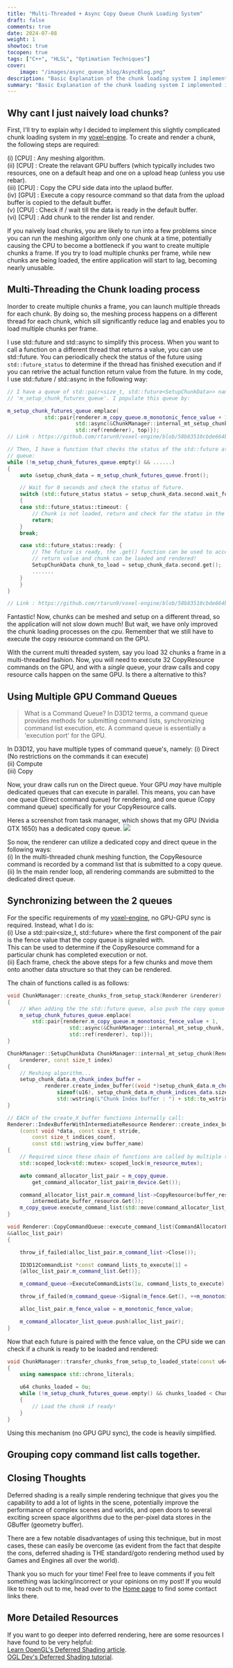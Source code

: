 ```yaml
---
title: "Multi-Threaded + Async Copy Queue Chunk Loading System"
draft: false
comments: true
date: 2024-07-08
weight: 1
showtoc: true
tocopen: true
tags: ["C++", "HLSL", "Optimation Techniques"]
cover:
    image: "/images/async_queue_blog/AsyncBlog.png"
description: "Basic Explanation of the chunk loading system I implemented in my voxel engine"
summary: "Basic Explanation of the chunk loading system I implemented in my voxel engine"
---
```



## Why cant I just naively load chunks?
First, I'll try to explain *why* I decided to implement this slightly complicated chunk loading system in my [voxel-engine](https://github.com/rtarun9/voxel-engine).
To create and render a chunk, the following steps are required: 

(i) [CPU] : Any meshing algorithm. \
(ii) [CPU] : Create the relavant GPU buffers (which typically includes two resources, one on a default heap and one on a upload heap (unless you use rebar). \
(iii) [CPU] : Copy the CPU side data into the uplaod buffer. \
(iv) [GPU] : Execute a copy resource command so that data from the upload buffer is copied to the default buffer. \
(v) [CPU] : Check if / wait till the data is ready in the default buffer. \
(vi) [CPU] : Add chunk to the render list and render. 

If you naively load chunks, you are likely to run into a few problems since
you can run the meshing algorithm only one chunk at a time, potentially causing the CPU to become a bottleneck if you want to create multiple chunks a frame.
If you try to load multiple chunks per frame, while new chunks are being loaded, the entire application will start to lag, becoming nearly unusable.

## Multi-Threading the Chunk loading process
Inorder to create multiple chunks a frame, you can launch multiple threads for each chunk. By doing so, the meshing process happens on a different thread for each chunk, which sill significantly reduce lag and enables you to load multiple chunks per frame.

I use std::future and std::async to simplify this process. When you want to call a function on a different thread that returns a value, you can use std::future. 
You can periodically check the status of the future using `std::future_status` to determine if the thread has finished execution and if you can retrive the actual function return value from the future.
In my code, I use std::future / std::async in the following way:

```cpp
// I have a queue of std::pair<size_t, std::future<SetupChunkData>> named 
// 'm_setup_chunk_futures_queue'. I populate this queue by:

m_setup_chunk_futures_queue.emplace(
            std::pair{renderer.m_copy_queue.m_monotonic_fence_value + 1,
                      std::async(&ChunkManager::internal_mt_setup_chunk, this, 
                      std::ref(renderer), top)});
// Link : https://github.com/rtarun9/voxel-engine/blob/58b83510cbde664b6ec191af46eb66a083f33d6b/src/voxel.cpp#L257

// Then, I have a function that checks the status of the std::future at the front of the 
// queue:
while (!m_setup_chunk_futures_queue.empty() && ......)
{
    auto &setup_chunk_data = m_setup_chunk_futures_queue.front();

    // Wait for 0 seconds and check the status of future.
    switch (std::future_status status = setup_chunk_data.second.wait_for(0s); status)
    {
    case std::future_status::timeout: {
        // Chunk is not loaded, return and check for the status in the next frame.
        return;
    }
    break;

    case std::future_status::ready: {
        // The future is ready, the .get() function can be used to access the function 
        // return value and chunk can be loaded and rendered!
        SetupChunkData chunk_to_load = setup_chunk_data.second.get();
        .......
    }
    }
}

// Link : https://github.com/rtarun9/voxel-engine/blob/58b83510cbde664b6ec191af46eb66a083f33d6b/src/voxel.cpp#L268
```

Fantastic! Now, chunks can be meshed and setup on a different thread, so the application will not slow down much!
But wait, we have only improved the chunk loading processes on the *cpu*. Remember that we still have to execute the copy resource command
on the GPU.

With the current multi threaded system, say you load 32 chunks a frame in a multi-threaded fashion. Now, you will need to execute 32 CopyResource commands
on the GPU, and with a *single* queue, your draw calls and copy resource calls happen on the same GPU.
Is there a alternative to this?

## Using Multiple GPU Command Queues

> What is a Command Queue?
In D3D12 terms, a command queue provides methods for submitting command lists, synchronizing command list execution, etc. A command queue is essentially a 'execution port' for the GPU.

In D3D12, you have multiple types of command queue's, namely:
(i) Direct (No restrictions on the commands it can execute) \
(ii) Compute  \
(iii) Copy

Now, your draw calls run on the Direct queue. Your GPU *may* have multiple dedicated queues that can execute in parallel. This means, you can have one queue (Direct command queue) for rendering, and one queue (Copy command queue) specifically for your CopyResource calls.

Heres a screenshot from task manager, which shows that my GPU (Nvidia GTX 1650) has a dedicated copy queue.
![](/images/async_queue_blog/GPUQueues.png)

So now, the renderer can utilize a dedicated copy and direct queue in the following ways: \
(i) In the multi-threaded chunk meshing function, the CopyResource command is recorded by a command list that is submitted to a copy queue. \
(ii) In the main render loop, all rendering commands are submitted to the dedicated direct queue.

## Synchronizing between the 2 queues
For the specific requirements of my [voxel-engine](https://github.com/rtarun9/voxel-engine), no GPU-GPU sync is required. Instead, what I do is: \
(i) Use a std::pair<size_t, std::future<SetupChunkData>> where the first component of the pair is the fence value that the copy queue is signaled with. \
This can be used to determine if the CopyResource command for a particular chunk has completed execution or not. \
(ii) Each frame, check the above steps for a few chunks and move them onto another data structure so that they can be rendered.

The chain of functions called is as follows:

```cpp
void ChunkManager::create_chunks_from_setup_stack(Renderer &renderer)
{
    // When adding the the std::future queue, also push the copy queue fence value:
    m_setup_chunk_futures_queue.emplace(
        std::pair{renderer.m_copy_queue.m_monotonic_fence_value + 1,
                    std::async(&ChunkManager::internal_mt_setup_chunk, this, 
                    std::ref(renderer), top)});
}

ChunkManager::SetupChunkData ChunkManager::internal_mt_setup_chunk(Renderer 
    &renderer, const size_t index)
{
    // Meshing algorithm...
    setup_chunk_data.m_chunk_index_buffer =
            renderer.create_index_buffer((void *)setup_chunk_data.m_chunk_indices_data.data(), 
                sizeof(u16), setup_chunk_data.m_chunk_indices_data.size(),
                std::wstring(L"Chunk Index buffer : ") + std::to_wstring(index));
}

// EACH of the create_X_buffer functions internally call:
Renderer::IndexBufferWithIntermediateResource Renderer::create_index_buffer
    (const void *data, const size_t stride,
        const size_t indices_count,
        const std::wstring_view buffer_name)
{
    // Required since these chain of functions are called by multiple threads at once.
    std::scoped_lock<std::mutex> scoped_lock(m_resource_mutex);

    auto command_allocator_list_pair = m_copy_queue.
        get_command_allocator_list_pair(m_device.Get());

    command_allocator_list_pair.m_command_list->CopyResource(buffer_resource.Get(), 
        intermediate_buffer_resource.Get());
    m_copy_queue.execute_command_list(std::move(command_allocator_list_pair));
}

void Renderer::CopyCommandQueue::execute_command_list(CommandAllocatorListPair 
&&alloc_list_pair)
{

    throw_if_failed(alloc_list_pair.m_command_list->Close());

    ID3D12CommandList *const command_lists_to_execute[1] = 
    {alloc_list_pair.m_command_list.Get()};

    m_command_queue->ExecuteCommandLists(1u, command_lists_to_execute);

    throw_if_failed(m_command_queue->Signal(m_fence.Get(), ++m_monotonic_fence_value));

    alloc_list_pair.m_fence_value = m_monotonic_fence_value;

    m_command_allocator_list_queue.push(alloc_list_pair);
}

```

Now that each future is paired with the fence value, on the CPU side we can check if a chunk is ready to be loaded and rendered:

```cpp
void ChunkManager::transfer_chunks_from_setup_to_loaded_state(const u64 current_copy_queue_fence_value)
{
    using namespace std::chrono_literals;

    u64 chunks_loaded = 0u;
    while (!m_setup_chunk_futures_queue.empty() && chunks_loaded < ChunkManager::NUMBER_OF_CHUNKS_TO_LOAD_PER_FRAME)
    {
        // Load the chunk if ready!
    }
}
```

Using this mechanism (no GPU GPU sync), the code is heavily simplified.

## Grouping copy command list calls together.

## Closing Thoughts
Deferred shading is a really simple rendering technique that gives you the capability to add a lot of lights in the scene, potentially improve the performance of complex scenes and worlds, and open doors to several exciting screen space algorithms due to the per-pixel data stores in the GBuffer (geometry buffer).

There are a few notable disadvantages of using this technique, but in most cases, these can easily be overcome (as evident from the fact that despite the cons, deferred shading is THE standard/goto rendering method used by Games and Engines all over the world).


Thank you so much for your time! Feel free to leave comments if you felt something was lacking/incorrect or your opinions on my post! If you would like to reach out to me, head over to the [Home page](/) to find some contact links there.

## More Detailed Resources
If you want to go deeper into deferred rendering, here are some resources I have found to be very helpful: \
[Learn OpenGL's Deferred Shading article](https://learnopengl.com/Advanced-Lighting/Deferred-Shading).\
[OGL Dev's Deferred Shading tutorial](https://ogldev.org/www/tutorial35/tutorial35.html). 